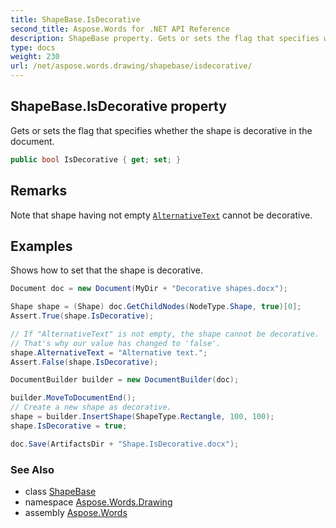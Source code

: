 ```yaml
---
title: ShapeBase.IsDecorative
second_title: Aspose.Words for .NET API Reference
description: ShapeBase property. Gets or sets the flag that specifies whether the shape is decorative in the document in C#.
type: docs
weight: 230
url: /net/aspose.words.drawing/shapebase/isdecorative/
---
```

## ShapeBase.IsDecorative property

Gets or sets the flag that specifies whether the shape is decorative in the document.

```csharp
public bool IsDecorative { get; set; }
```

## Remarks

Note that shape having not empty [`AlternativeText`](../alternativetext/) cannot be decorative.

## Examples

Shows how to set that the shape is decorative.

```csharp
Document doc = new Document(MyDir + "Decorative shapes.docx");

Shape shape = (Shape) doc.GetChildNodes(NodeType.Shape, true)[0];
Assert.True(shape.IsDecorative);

// If "AlternativeText" is not empty, the shape cannot be decorative.
// That's why our value has changed to 'false'.
shape.AlternativeText = "Alternative text.";
Assert.False(shape.IsDecorative);

DocumentBuilder builder = new DocumentBuilder(doc);

builder.MoveToDocumentEnd();
// Create a new shape as decorative.
shape = builder.InsertShape(ShapeType.Rectangle, 100, 100);
shape.IsDecorative = true;

doc.Save(ArtifactsDir + "Shape.IsDecorative.docx");
```

### See Also

* class [ShapeBase](../)
* namespace [Aspose.Words.Drawing](../../shapebase/)
* assembly [Aspose.Words](../../../)
